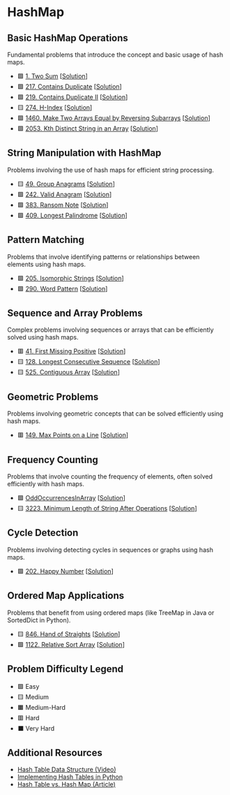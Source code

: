 # HashMap

Basic HashMap Operations
------------------------

Fundamental problems that introduce the concept and basic usage of hash maps.

- 🟩 [1. Two Sum](https://leetcode.com/problems/two-sum/) [[Solution](./1.%20Two%20Sum.md)]
- 🟩 [217. Contains Duplicate](https://leetcode.com/problems/contains-duplicate/) [[Solution](./217.%20Contains%20Duplicate.md)]
- 🟩 [219. Contains Duplicate II](https://leetcode.com/problems/contains-duplicate-ii/) [[Solution](./219.%20Contains%20Duplicate%20II.md)]
- 🟨 [274. H-Index](https://leetcode.com/problems/h-index/) [[Solution](./274.%20H-Index.md)]
- 🟩 [1460. Make Two Arrays Equal by Reversing Subarrays](https://leetcode.com/problems/make-two-arrays-equal-by-reversing-subarrays/) [[Solution](./1460.%20Make%20Two%20Arrays%20Equal%20by%20Reversing%20Subarrays.md)]
- 🟩 [2053. Kth Distinct String in an Array](https://leetcode.com/problems/kth-distinct-string-in-an-array/) [[Solution](./2053.%20Kth%20Distinct%20String%20in%20an%20Array.md)]

String Manipulation with HashMap
--------------------------------

Problems involving the use of hash maps for efficient string processing.

- 🟨 [49. Group Anagrams](https://leetcode.com/problems/group-anagrams/) [[Solution](./49.%20Group%20Anagrams.md)]
- 🟩 [242. Valid Anagram](https://leetcode.com/problems/valid-anagram/) [[Solution](./242.%20Valid%20Anagram.md)]
- 🟩 [383. Ransom Note](https://leetcode.com/problems/ransom-note/) [[Solution](./383.%20Ransom%20Note.md)]
- 🟩 [409. Longest Palindrome](https://leetcode.com/problems/longest-palindrome/) [[Solution](./409.%20Longest%20Palindrome.md)]

Pattern Matching
----------------

Problems that involve identifying patterns or relationships between elements using hash maps.

- 🟩 [205. Isomorphic Strings](https://leetcode.com/problems/isomorphic-strings/) [[Solution](./205.%20Isomorphic%20Strings.md)]
- 🟩 [290. Word Pattern](https://leetcode.com/problems/word-pattern/) [[Solution](./290.%20Word%20Pattern.md)]

Sequence and Array Problems
---------------------------

Complex problems involving sequences or arrays that can be efficiently solved using hash maps.

- 🟥 [41. First Missing Positive](https://leetcode.com/problems/first-missing-positive/) [[Solution](./41.%20First%20Missing%20Positive.md)]
- 🟨 [128. Longest Consecutive Sequence](https://leetcode.com/problems/longest-consecutive-sequence/) [[Solution](./128.%20Longest%20Consecutive%20Sequence.md)]
- 🟨 [525. Contiguous Array](https://leetcode.com/problems/contiguous-array/) [[Solution](./525.%20Contiguous%20Array.md)]

Geometric Problems
------------------

Problems involving geometric concepts that can be solved efficiently using hash maps.

- 🟥 [149. Max Points on a Line](https://leetcode.com/problems/max-points-on-a-line/) [[Solution](./149.%20Max%20Points%20on%20a%20Line.md)]

Frequency Counting
------------------

Problems that involve counting the frequency of elements, often solved efficiently with hash maps.

- 🟩 [OddOccurrencesInArray](https://app.codility.com/programmers/lessons/2-arrays/odd_occurrences_in_array/) [[Solution](./OddOccurrencesInArray.md)]
- 🟨 [3223. Minimum Length of String After Operations](https://leetcode.com/problems/minimum-length-of-string-after-operations/) [[Solution](./3223.%20Minimum%20Length%20of%20String%20After%20Operations.md)]

Cycle Detection
---------------

Problems involving detecting cycles in sequences or graphs using hash maps.

- 🟩 [202. Happy Number](https://leetcode.com/problems/happy-number/) [[Solution](./202.%20Happy%20Number.md)]

Ordered Map Applications
------------------------

Problems that benefit from using ordered maps (like TreeMap in Java or SortedDict in Python).

- 🟨 [846. Hand of Straights](https://leetcode.com/problems/hand-of-straights/) [[Solution](./846.%20Hand%20of%20Straights.md)]
- 🟩 [1122. Relative Sort Array](https://leetcode.com/problems/relative-sort-array/) [[Solution](./1122.%20Relative%20Sort%20Array.md)]

Problem Difficulty Legend
-------------------------

- 🟩 Easy
- 🟨 Medium
- 🟧 Medium-Hard
- 🟥 Hard
- ⬛ Very Hard

Additional Resources
--------------------

- [Hash Table Data Structure (Video)](https://www.youtube.com/watch?v=shs0KM3wKv8)
- [Implementing Hash Tables in Python](https://realpython.com/python-hash-table/)
- [Hash Table vs. Hash Map (Article)](https://www.baeldung.com/java-hash-table-vs-map)
